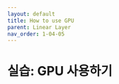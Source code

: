 ```yaml
---
layout: default
title: How to use GPU
parent: Linear Layer
nav_order: 1-04-05
---
```


# 실습: GPU 사용하기

